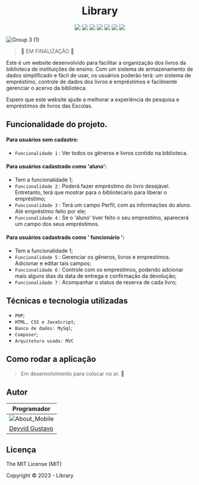 <h1 align='center'>Library</h1>
<p align='center'>
<img src="http://img.shields.io/static/v1?label=License&message=MIT&color=green&style=for-the-badge"/>
<img src="https://img.shields.io/badge/PHP-777BB4?style=for-the-badge&logo=php&logoColor=white">
<img src="https://img.shields.io/badge/MySQL-005C84?style=for-the-badge&logo=mysql&logoColor=white">
<img src="https://img.shields.io/badge/HTML5-E34F26?style=for-the-badge&logo=html5&logoColor=white">
<img src="https://img.shields.io/badge/CSS3-1572B6?style=for-the-badge&logo=css3&logoColor=white">
<img src="https://img.shields.io/badge/JavaScript-F7DF1E?style=for-the-badge&logo=javascript&logoColor=black">
<img src="http://img.shields.io/static/v1?label=STATUS&message=CONCLUIDO&color=GREEN&style=for-the-badge"/>
</p>


![Group 3 (1)](https://user-images.githubusercontent.com/87346972/229935098-bc755f28-ecdd-4175-b40f-2885f22abdd2.png)

> 🛑 EM FINALIZAÇÃO 🛑

Este é um website desenvolvido para facilitar a organização dos livros da biblioteca de instituições de ensino. Com um sistema de armazenamento de dados simplificado e fácil de usar, os usuários poderão terá: um sistema de empréstimo, controle de dados dos livros e empréstimos e facilmente gerenciar o acervo da biblioteca.

Espero que este website ajude a melhorar a experiência de pesquisa e empréstimos de livros das Escolas.

## Funcionalidade do projeto.

#### Para usuários sem cadastro:
 * `Funcionalidade 1` : Ver todos os gêneros e livros contido na biblioteca.

#### Para usuários cadastrado como 'aluno':
  * Tem a funcionalidade 1;
  * `Funcionalidade 2` : Poderá fazer empréstimo do livro desejável. Entretanto, terá que mostrar para o bibliotecario para liberar o empréstimo;
  *  `Funcionalidade 3` : Terá um campo Perfil, com as informações do aluno. Até empréstimo feito por ele;
  *  `Funcionalidade 4` : Se o 'aluno' tiver feito o seu emprestimo, aparecerá um campo dos seus empréstimos.
 
#### Para usuários cadastrado como ' funcionário ':
  * Tem a funcionalidade 1; 
  * `Funcionalidade 5` : Gerenciar os gêneros, livros e emprestimos. Adicionar e editar tais campos;
  * `Funcionalidade 6` : Controle com os emprestimos, podendo adcionar mais alguns dias da data de entrega e confirmação da devolução;
  * `Funcionalidade 7` : Acompanhar o status de reserva de cada livro;

## Técnicas e tecnologia utilizadas

 * `PHP`;
 * `HTML, CSS e JavaScript`;
 * `Banco de dados: MySql`;
 * `Composer`;
 * `Arquitetura usada: MVC`

## Como rodar a aplicação

> Em desenvolvimento para colocar no ar. 🛑

## Autor



| Programador |
| ------------- | 
| ![About_Mobile](https://github.com/degu0/Library/assets/87346972/fff6014a-588d-4f0d-90ab-ebc2c78f8447)  |
| [Deyvid Gustavo](https://www.linkedin.com/in/deyvid-gustavo-0642a2235/)  |


## Licença

The MIT License (MIT)

Copyright :copyright: 2023 - Library
